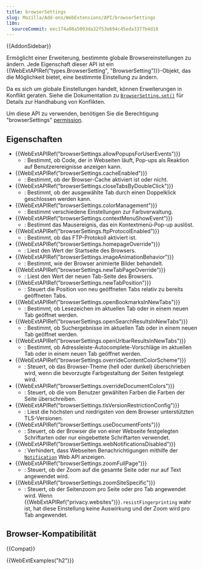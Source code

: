 ```yaml
---
title: browserSettings
slug: Mozilla/Add-ons/WebExtensions/API/browserSettings
l10n:
  sourceCommit: eec174a08a5003da32f53e694c45eda3377b4d18
---
```


{{AddonSidebar}}

Ermöglicht einer Erweiterung, bestimmte globale Browsereinstellungen zu ändern. Jede Eigenschaft dieser API ist ein {{WebExtAPIRef("types.BrowserSetting", "BrowserSetting")}}-Objekt, das die Möglichkeit bietet, eine bestimmte Einstellung zu ändern.

Da es sich um globale Einstellungen handelt, können Erweiterungen in Konflikt geraten. Siehe die Dokumentation zu [`BrowserSetting.set()`](/de/docs/Mozilla/Add-ons/WebExtensions/API/types/BrowserSetting/set) für Details zur Handhabung von Konflikten.

Um diese API zu verwenden, benötigen Sie die Berechtigung "browserSettings" [permission](/de/docs/Mozilla/Add-ons/WebExtensions/manifest.json/permissions).

## Eigenschaften

- {{WebExtAPIRef("browserSettings.allowPopupsForUserEvents")}}
  - : Bestimmt, ob Code, der in Webseiten läuft, Pop-ups als Reaktion auf Benutzerereignisse anzeigen kann.
- {{WebExtAPIRef("browserSettings.cacheEnabled")}}
  - : Bestimmt, ob der Browser-Cache aktiviert ist oder nicht.
- {{WebExtAPIRef("browserSettings.closeTabsByDoubleClick")}}
  - : Bestimmt, ob der ausgewählte Tab durch einen Doppelklick geschlossen werden kann.
- {{WebExtAPIRef("browserSettings.colorManagement")}}
  - : Bestimmt verschiedene Einstellungen zur Farbverwaltung.
- {{WebExtAPIRef("browserSettings.contextMenuShowEvent")}}
  - : Bestimmt das Mausereignis, das ein Kontextmenü-Pop-up auslöst.
- {{WebExtAPIRef("browserSettings.ftpProtocolEnabled")}}
  - : Bestimmt, ob das FTP-Protokoll aktiviert ist.
- {{WebExtAPIRef("browserSettings.homepageOverride")}}
  - : Liest den Wert der Startseite des Browsers.
- {{WebExtAPIRef("browserSettings.imageAnimationBehavior")}}
  - : Bestimmt, wie der Browser animierte Bilder behandelt.
- {{WebExtAPIRef("browserSettings.newTabPageOverride")}}
  - : Liest den Wert der neuen Tab-Seite des Browsers.
- {{WebExtAPIRef("browserSettings.newTabPosition")}}
  - : Steuert die Position von neu geöffneten Tabs relativ zu bereits geöffneten Tabs.
- {{WebExtAPIRef("browserSettings.openBookmarksInNewTabs")}}
  - : Bestimmt, ob Lesezeichen im aktuellen Tab oder in einem neuen Tab geöffnet werden.
- {{WebExtAPIRef("browserSettings.openSearchResultsInNewTabs")}}
  - : Bestimmt, ob Suchergebnisse im aktuellen Tab oder in einem neuen Tab geöffnet werden.
- {{WebExtAPIRef("browserSettings.openUrlbarResultsInNewTabs")}}
  - : Bestimmt, ob Adressleiste-Autocomplete-Vorschläge im aktuellen Tab oder in einem neuen Tab geöffnet werden.
- {{WebExtAPIRef("browserSettings.overrideContentColorScheme")}}
  - : Steuert, ob das Browser-Theme (hell oder dunkel) überschrieben wird, wenn die bevorzugte Farbgestaltung der Seiten festgelegt wird.
- {{WebExtAPIRef("browserSettings.overrideDocumentColors")}}
  - : Steuert, ob die vom Benutzer gewählten Farben die Farben der Seite überschreiben.
- {{WebExtAPIRef("browserSettings.tlsVersionRestrictionConfig")}}
  - : Liest die höchsten und niedrigsten von dem Browser unterstützten TLS-Versionen.
- {{WebExtAPIRef("browserSettings.useDocumentFonts")}}
  - : Steuert, ob der Browser die von einer Webseite festgelegten Schriftarten oder nur eingebettete Schriftarten verwendet.
- {{WebExtAPIRef("browserSettings.webNotificationsDisabled")}}
  - : Verhindert, dass Webseiten Benachrichtigungen mithilfe der [`Notification`](/de/docs/Web/API/Notification) Web API anzeigen.
- {{WebExtAPIRef("browserSettings.zoomFullPage")}}
  - : Steuert, ob der Zoom auf die gesamte Seite oder nur auf Text angewendet wird.
- {{WebExtAPIRef("browserSettings.zoomSiteSpecific")}}
  - : Steuert, ob der Seitenzoom pro Seite oder pro Tab angewendet wird. Wenn {{WebExtAPIRef("privacy.websites")}}`.resistFingerprinting` wahr ist, hat diese Einstellung keine Auswirkung und der Zoom wird pro Tab angewendet.

## Browser-Kompatibilität

{{Compat}}

{{WebExtExamples("h2")}}
